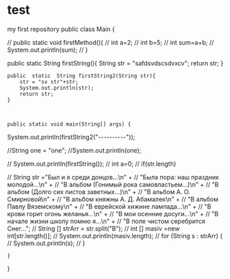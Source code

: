 # test
my first repository
public class Main {

//    public static void firstMethod(){
//        int a=2;
//        int b=5;
//        int sum=a+b;
//        System.out.println(sum);
//    }

public static String firstString(){
    String str = "safdsvdscsdvxcv";
    return str;
}

    public  static  String firstString2(String str){
        str = "sv str"+str;
        System.out.println(str);
        return str;
    }



    public static void main(String[] args) {
System.out.println(firstString2("----------"));



//String one = "one";
        //System.out.println(one);



// System.out.println(firstString());
//        int a=0;
//        if(str.length)







//        String str ="Был и я среди донцов...\n" +
//                "Была пора: наш праздник молодой...\n" +
//                "В альбом (Гонимый рока самовластьем...)\n" +
//                "В альбом (Долго сих листов заветных...)\n" +
//                "В альбом А. О. Смирновой\n" +
//                "В альбом княжны А. Д. Абамалек\n" +
//                "В альбом Павлу Вяземскому\n" +
//                "В еврейской хижине лампада...\n" +
//                "В крови горит огонь желанья...\n" +
//                "В мои осенние досуги...\n" +
//                "В начале жизни школу помню я...\n" +
//                "В поле чистом серебрится Снег...";
//       String [] strArr = str.split("В");
//        int [] masiv =new int[str.length()];
//        System.out.println(masiv.length);
//        for (String s : strArr) {
//            System.out.println(s);
 //       }





    }
}
